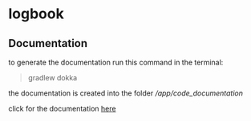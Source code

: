 # logbook

## Documentation

to generate the documentation run this command in the terminal:

> gradlew dokka

the documentation is created into the folder */app/code_documentation*

click for the documentation [here](app/code_documentation/app/index.md) 